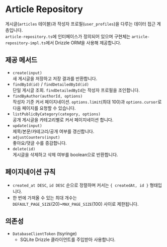 # Article Repository

게시글(`articles` 테이블)과 작성자 프로필(`user_profiles`)을 다루는 데이터 접근 계층입니다.  
`article-repository.ts`에 인터페이스가 정의되어 있으며 구현체는 `article-repository-impl.ts`에서 Drizzle ORM을 사용해 제공합니다.

## 제공 메서드

- `create(input)`  
  새 게시글을 저장하고 저장 결과를 반환합니다.
- `findById(id)` / `findDetailedById(id)`  
  단일 게시글 조회. `findDetailedById`는 작성자 프로필을 조인합니다.
- `findByAuthor(authorId, options)`  
  작성자 기준 커서 페이지네이션. `options.limit`(최대 100)과 `options.cursor`로 다음 페이지를 요청할 수 있습니다.
- `listPublicByCategory(category, options)`  
  공개 게시글을 카테고리별로 커서 페이지네이션 합니다.
- `update(input)`  
  제목/본문/카테고리/공개 여부를 갱신합니다.
- `adjustCounters(input)`  
  좋아요/댓글 수를 증감합니다.
- `delete(id)`  
  게시글을 삭제하고 삭제 여부를 boolean으로 반환합니다.

## 페이지네이션 규칙

- `created_at DESC`, `id DESC` 순으로 정렬하며 커서는 `{ createdAt, id }` 형태입니다.
- 한 번에 가져올 수 있는 최대 개수는 `DEFAULT_PAGE_SIZE`(20)~`MAX_PAGE_SIZE`(100) 사이로 제한됩니다.

## 의존성

- `DatabaseClientToken` (tsyringe)  
  - SQLite Drizzle 클라이언트를 주입받아 사용합니다.
